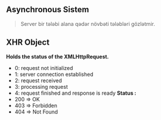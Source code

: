## Asynchronous Sistem
> Server bir tələbi alana qədər növbəti tələbləri gözlətmir. 

## XHR Object
**Holds the status of the XMLHttpRequest.**
 - 0: request not initialized
 - 1: server connection established
 - 2: request received
 - 3: processing request
 - 4: request finished and response is ready
**Status :**
- 200 => OK
- 403 => Forbidden
- 404 => Not Found